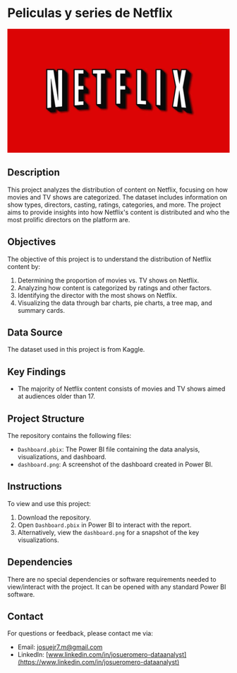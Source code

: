 # Peliculas y series de Netflix

![banner](bannernetflix.jpg)

## Description

This project analyzes the distribution of content on Netflix, focusing on how movies and TV shows are categorized. The dataset includes information on show types, directors, casting, ratings, categories, and more. The project aims to provide insights into how Netflix's content is distributed and who the most prolific directors on the platform are.

## Objectives

The objective of this project is to understand the distribution of Netflix content by:

1. Determining the proportion of movies vs. TV shows on Netflix.
2. Analyzing how content is categorized by ratings and other factors.
3. Identifying the director with the most shows on Netflix.
4. Visualizing the data through bar charts, pie charts, a tree map, and summary cards.

## Data Source

The dataset used in this project is from Kaggle.

## Key Findings

- The majority of Netflix content consists of movies and TV shows aimed at audiences older than 17.

## Project Structure

The repository contains the following files:

- `Dashboard.pbix`: The Power BI file containing the data analysis, visualizations, and dashboard.
- `dashboard.png`: A screenshot of the dashboard created in Power BI.

## Instructions

To view and use this project:

1. Download the repository.
2. Open `Dashboard.pbix` in Power BI to interact with the report.
3. Alternatively, view the `dashboard.png` for a snapshot of the key visualizations.

## Dependencies

There are no special dependencies or software requirements needed to view/interact with the project. It can be opened with any standard Power BI software.

## Contact

For questions or feedback, please contact me via:

- Email: [josuejr7.m@gmail.com](mailto:josuejr7.m@gmail.com)
- LinkedIn: [www.linkedin.com/in/josueromero-dataanalyst](https://www.linkedin.com/in/josueromero-dataanalyst)
